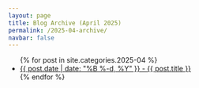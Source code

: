 ```yaml
---
layout: page
title: Blog Archive (April 2025)
permalink: /2025-04-archive/
navbar: false
---
```


<ul>
  {% for post in site.categories.2025-04 %}
    <li><a href="{{ post.url }}">{{ post.date | date: "%B %-d, %Y" }} - {{ post.title }}</a></li>
  {% endfor %}
</ul>